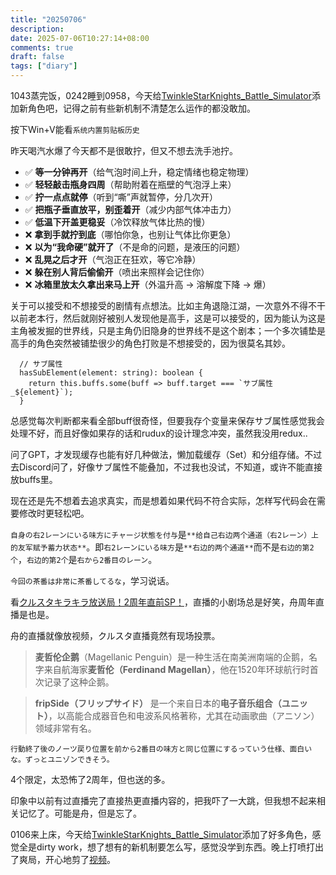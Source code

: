 ```yaml
---
title: "20250706"
description: 
date: 2025-07-06T10:27:14+08:00
comments: true
draft: false
tags: ["diary"]
---
```

1043蒸完饭，0242睡到0958，今天给[TwinkleStarKnights_Battle_Simulator](https://github.com/xxfttkx/TwinkleStarKnights_Battle_Simulator)添加新角色吧，记得之前有些新机制不清楚怎么运作的都没敢加。

按下Win+V能看`系统内置剪贴板历史`

昨天喝汽水爆了今天都不是很敢拧，但又不想去洗手池拧。

* ✅ **等一分钟再开**（给气泡时间上升，稳定情绪也稳定物理）
* ✅ **轻轻敲击瓶身四周**（帮助附着在瓶壁的气泡浮上来）
* ✅ **拧一点点就停**（听到“嘶”声就暂停，分几次开）
* ✅ **把瓶子垂直放平，别歪着开**（减少内部气体冲击力）
* ✅ **低温下开盖更稳妥**（冷饮释放气体比热的慢）
* ❌ **拿到手就拧到底**（哪怕你急，也别让气体比你更急）
* ❌ **以为“我命硬”就开了**（不是命的问题，是液压的问题）
* ❌ **乱晃之后才开**（气泡正在狂欢，等它冷静）
* ❌ **躲在别人背后偷偷开**（喷出来照样会记住你）
* ❌ **冰箱里放太久拿出来马上开**（外温升高 → 溶解度下降 → 爆）

关于可以接受和不想接受的剧情有点想法。比如主角退隐江湖，一次意外不得不干以前老本行，然后就刚好被别人发现他是高手，这是可以接受的，因为能认为这是主角被发掘的世界线，只是主角仍旧隐身的世界线不是这个剧本；一个多次铺垫是高手的角色突然被铺垫很少的角色打败是不想接受的，因为很莫名其妙。

```
  // サブ属性
  hasSubElement(element: string): boolean {
    return this.buffs.some(buff => buff.target === `サブ属性_${element}`);
  }
```

总感觉每次判断都来看全部buff很奇怪，但要我存个变量来保存サブ属性感觉我会处理不好，而且好像如果存的话和rudux的设计理念冲突，虽然我没用redux..

问了GPT，才发现缓存也能有好几种做法，懒加载缓存（Set）和分组存储。不过去Discord问了，好像サブ属性不能叠加，不过我也没试，不知道，或许不能直接放buffs里。

现在还是先不想着去追求真实，而是想着如果代码不符合实际，怎样写代码会在需要修改时更轻松吧。

`自身の右2レーンにいる味方にチャージ状態を付与`是`**给自己右边两个通道（右2レーン）上的友军赋予蓄力状态**`。即`右2レーンにいる味方`是`**右边的两个通道**`而不是`右边的第2个`，`右边的第2个`是`右から2番目のレーン`。

`今回の茶番は非常に茶番してるな`，学习说话。

看[クルスタキラキラ放送局！2周年直前SP！](https://www.youtube.com/watch?v=B9IF8ZXxY5k)，直播的小剧场总是好笑，舟周年直播是也是。

舟的直播就像放视频，クルスタ直播竟然有现场投票。

> **麦哲伦企鹅**（Magellanic Penguin）是一种生活在南美洲南端的企鹅，名字来自航海家**麦哲伦（Ferdinand Magellan）**，他在1520年环球航行时首次记录了这种企鹅。

> **fripSide（フリップサイド）** 是一个来自日本的**电子音乐组合（ユニット）**，以高能合成器音色和电波系风格著称，尤其在动画歌曲（アニソン）领域非常有名。

`行動終了後のノーツ戻り位置を前から2番目の味方と同じ位置にするっていう仕様、面白いな。ずっとユニゾンできそう。`

4个限定，太恐怖了2周年，但也送的多。

印象中以前有过直播完了直接热更直播内容的，把我吓了一大跳，但我想不起来相关记忆了。可能是舟，但是忘了。

0106来上床，今天给[TwinkleStarKnights_Battle_Simulator](https://github.com/xxfttkx/TwinkleStarKnights_Battle_Simulator)添加了好多角色，感觉全是dirty work，想了想有的新机制要怎么写，感觉没学到东西。晚上打喷打出了爽局，开心地剪了[视频](https://www.bilibili.com/video/BV11f3qzoEMi)。
